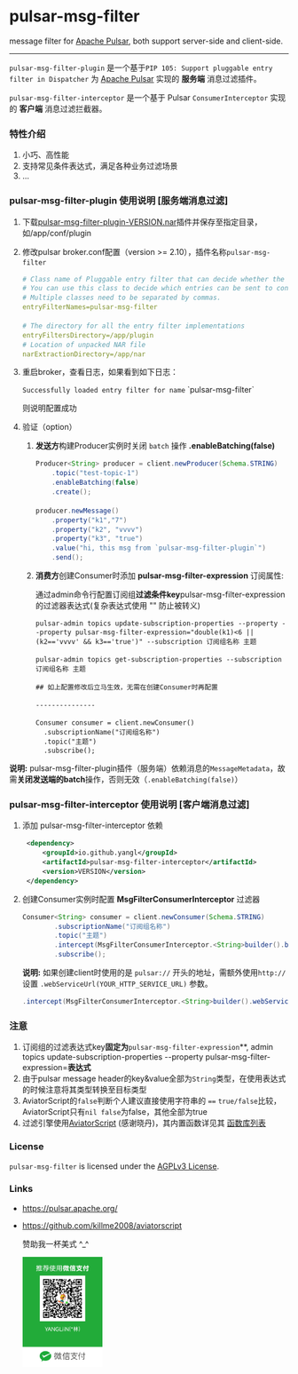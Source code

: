 # pulsar-msg-filter
message filter for [Apache Pulsar](https://github.com/apache/pulsar), both support server-side and client-side.


----------------------------------------

`pulsar-msg-filter-plugin` 是一个基于`PIP 105: Support pluggable entry filter in Dispatcher` 为 [Apache Pulsar](https://github.com/apache/pulsar) 实现的 **服务端** 消息过滤插件。

`pulsar-msg-filter-interceptor` 是一个基于 Pulsar `ConsumerInterceptor` 实现的 **客户端** 消息过滤拦截器。

### 特性介绍

1. 小巧、高性能
2. 支持常见条件表达式，满足各种业务过滤场景
3. ...

### pulsar-msg-filter-plugin 使用说明 [服务端消息过滤]

1. 下载[pulsar-msg-filter-plugin-VERSION.nar](https://github.com/yangl/pulsar-msg-filter/releases/)插件并保存至指定目录，如/app/conf/plugin

2. 修改pulsar broker.conf配置（version >= 2.10），插件名称`pulsar-msg-filter`

   ```yml
   # Class name of Pluggable entry filter that can decide whether the entry needs to be filtered
   # You can use this class to decide which entries can be sent to consumers.
   # Multiple classes need to be separated by commas.
   entryFilterNames=pulsar-msg-filter
   
   # The directory for all the entry filter implementations
   entryFiltersDirectory=/app/plugin
   # Location of unpacked NAR file
   narExtractionDirectory=/app/nar
   ```

3. 重启broker，查看日志，如果看到如下日志：

   `Successfully loaded entry filter for name` \`pulsar-msg-filter\`

   则说明配置成功

4. 验证（option）

    1. **发送方**构建Producer实例时关闭 `batch` 操作 **.enableBatching(false)**

       ```java
       Producer<String> producer = client.newProducer(Schema.STRING)
           .topic("test-topic-1")
           .enableBatching(false)
           .create();
        
       producer.newMessage()
           .property("k1","7")
           .property("k2", "vvvv")
           .property("k3", "true")
           .value("hi, this msg from `pulsar-msg-filter-plugin`")
           .send();
       ```

    2. **消费方**创建Consumer时添加 **pulsar-msg-filter-expression** 订阅属性:

       通过admin命令行配置订阅组**过滤条件key**pulsar-msg-filter-expression的过滤器表达式(复杂表达式使用 "" 防止被转义)

        ```shell
        pulsar-admin topics update-subscription-properties --property --property pulsar-msg-filter-expression="double(k1)<6 || (k2=='vvvv' && k3=='true')" --subscription 订阅组名称 主题
        
        pulsar-admin topics get-subscription-properties --subscription 订阅组名称 主题
        
        ## 如上配置修改后立马生效，无需在创建Consumer时再配置 
        
        ---------------
           
        Consumer consumer = client.newConsumer()
          .subscriptionName("订阅组名称")
          .topic("主题")
          .subscribe();
        ```


**说明:**  pulsar-msg-filter-plugin插件（服务端）依赖消息的`MessageMetadata`，故需**关闭发送端的batch**操作，否则无效（`.enableBatching(false)`）



### pulsar-msg-filter-interceptor 使用说明 [客户端消息过滤]

1. 添加 pulsar-msg-filter-interceptor 依赖
   ```xml
    <dependency>
        <groupId>io.github.yangl</groupId>
        <artifactId>pulsar-msg-filter-interceptor</artifactId>
        <version>VERSION</version>
    </dependency>
   ```

2. 创建Consumer实例时配置 **MsgFilterConsumerInterceptor** 过滤器
    ```java
    Consumer<String> consumer = client.newConsumer(Schema.STRING)
            .subscriptionName("订阅组名称")
            .topic("主题")
            .intercept(MsgFilterConsumerInterceptor.<String>builder().build())
            .subscribe();
    ```
    **说明:** 如果创建client时使用的是 `pulsar://` 开头的地址，需额外使用`http://`设置 `.webServiceUrl(YOUR_HTTP_SERVICE_URL)` 参数。
    ```java
    .intercept(MsgFilterConsumerInterceptor.<String>builder().webServiceUrl(YOUR_HTTP_SERVICE_URL).build())
    ```



### 注意
1. 订阅组的过滤表达式key**固定为**`pulsar-msg-filter-expression`**, admin topics update-subscription-properties --property pulsar-msg-filter-expression=**表达式**
2. 由于pulsar message header的key&value全部为`String`类型，在使用表达式的时候注意将其类型转换至目标类型
3. AviatorScript的`false`判断个人建议直接使用字符串的 `==`  `true/false`比较，AviatorScript只有`nil false`为false，其他全部为true
4. 过滤引擎使用[AviatorScript](https://github.com/killme2008/aviatorscript) (感谢晓丹)，其内置函数详见其 [函数库列表](https://www.yuque.com/boyan-avfmj/aviatorscript/ashevw)


### License

`pulsar-msg-filter` is licensed under the [AGPLv3 License](./LICENSE).

### Links

- https://pulsar.apache.org/

- https://github.com/killme2008/aviatorscript

  赞助我一杯美式 ^_^

  <img src="./weixin.png" width="30%" />
